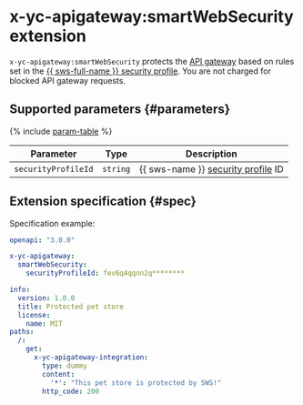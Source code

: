 # x-yc-apigateway:smartWebSecurity extension

`x-yc-apigateway:smartWebSecurity` protects the [API gateway](../../concepts/index.md) based on rules set in the [{{ sws-full-name }} security profile](../../../smartwebsecurity/concepts/profiles.md). You are not charged for blocked API gateway requests.

## Supported parameters {#parameters}

{% include [param-table](../../../_includes/api-gateway/parameters-table.md) %}

| Parameter | Type | Description |
----|----|----
| `securityProfileId` | `string` | {{ sws-name }} [security profile](../../../smartwebsecurity/concepts/profiles.md) ID |

## Extension specification {#spec}

Specification example:

```yaml
openapi: "3.0.0"

x-yc-apigateway:
  smartWebSecurity:
    securityProfileId: fev6q4qqnn2q********

info:
  version: 1.0.0
  title: Protected pet store
  license:
    name: MIT
paths:
  /:
    get:
      x-yc-apigateway-integration:
        type: dummy
        content:
          '*': "This pet store is protected by SWS!"
        http_code: 200
```
